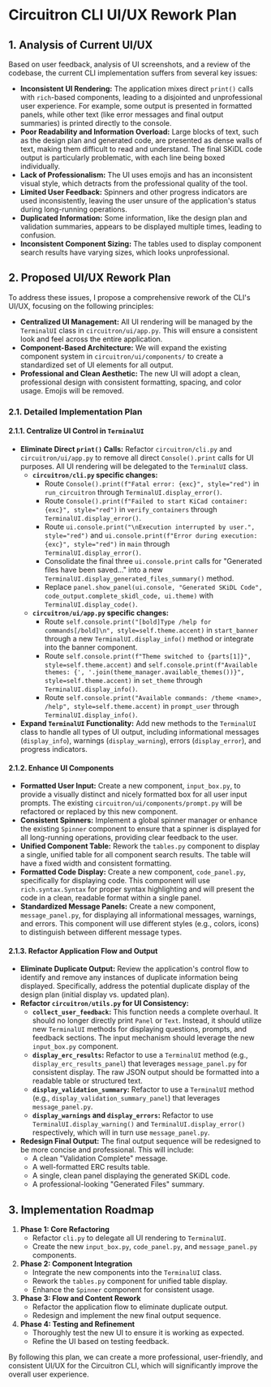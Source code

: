 # Circuitron CLI UI/UX Rework Plan

## 1. Analysis of Current UI/UX

Based on user feedback, analysis of UI screenshots, and a review of the codebase, the current CLI implementation suffers from several key issues:

*   **Inconsistent UI Rendering:** The application mixes direct `print()` calls with `rich`-based components, leading to a disjointed and unprofessional user experience. For example, some output is presented in formatted panels, while other text (like error messages and final output summaries) is printed directly to the console.
*   **Poor Readability and Information Overload:** Large blocks of text, such as the design plan and generated code, are presented as dense walls of text, making them difficult to read and understand. The final SKiDL code output is particularly problematic, with each line being boxed individually.
*   **Lack of Professionalism:** The UI uses emojis and has an inconsistent visual style, which detracts from the professional quality of the tool.
*   **Limited User Feedback:** Spinners and other progress indicators are used inconsistently, leaving the user unsure of the application's status during long-running operations.
*   **Duplicated Information:** Some information, like the design plan and validation summaries, appears to be displayed multiple times, leading to confusion.
*   **Inconsistent Component Sizing:** The tables used to display component search results have varying sizes, which looks unprofessional.

## 2. Proposed UI/UX Rework Plan

To address these issues, I propose a comprehensive rework of the CLI's UI/UX, focusing on the following principles:

*   **Centralized UI Management:** All UI rendering will be managed by the `TerminalUI` class in `circuitron/ui/app.py`. This will ensure a consistent look and feel across the entire application.
*   **Component-Based Architecture:** We will expand the existing component system in `circuitron/ui/components/` to create a standardized set of UI elements for all output.
*   **Professional and Clean Aesthetic:** The new UI will adopt a clean, professional design with consistent formatting, spacing, and color usage. Emojis will be removed.

### 2.1. Detailed Implementation Plan

#### 2.1.1. Centralize UI Control in `TerminalUI`

*   **Eliminate Direct `print()` Calls:** Refactor `circuitron/cli.py` and `circuitron/ui/app.py` to remove all direct `Console().print` calls for UI purposes. All UI rendering will be delegated to the `TerminalUI` class.
    *   **`circuitron/cli.py` specific changes:**
        *   Route `Console().print(f"Fatal error: {exc}", style="red")` in `run_circuitron` through `TerminalUI.display_error()`.
        *   Route `Console().print(f"Failed to start KiCad container: {exc}", style="red")` in `verify_containers` through `TerminalUI.display_error()`.
        *   Route `ui.console.print("\nExecution interrupted by user.", style="red")` and `ui.console.print(f"Error during execution: {exc}", style="red")` in `main` through `TerminalUI.display_error()`.
        *   Consolidate the final three `ui.console.print` calls for "Generated files have been saved..." into a new `TerminalUI.display_generated_files_summary()` method.
        *   Replace `panel.show_panel(ui.console, "Generated SKiDL Code", code_output.complete_skidl_code, ui.theme)` with `TerminalUI.display_code()`.
    *   **`circuitron/ui/app.py` specific changes:**
        *   Route `self.console.print("[bold]Type /help for commands[/bold]\n", style=self.theme.accent)` in `start_banner` through a new `TerminalUI.display_info()` method or integrate into the banner component.
        *   Route `self.console.print(f"Theme switched to {parts[1]}", style=self.theme.accent)` and `self.console.print(f"Available themes: {', '.join(theme_manager.available_themes())}", style=self.theme.accent)` in `set_theme` through `TerminalUI.display_info()`.
        *   Route `self.console.print("Available commands: /theme <name>, /help", style=self.theme.accent)` in `prompt_user` through `TerminalUI.display_info()`.
*   **Expand `TerminalUI` Functionality:** Add new methods to the `TerminalUI` class to handle all types of UI output, including informational messages (`display_info`), warnings (`display_warning`), errors (`display_error`), and progress indicators.

#### 2.1.2. Enhance UI Components

*   **Formatted User Input:** Create a new component, `input_box.py`, to provide a visually distinct and nicely formatted box for all user input prompts. The existing `circuitron/ui/components/prompt.py` will be refactored or replaced by this new component.
*   **Consistent Spinners:** Implement a global spinner manager or enhance the existing `Spinner` component to ensure that a spinner is displayed for all long-running operations, providing clear feedback to the user.
*   **Unified Component Table:** Rework the `tables.py` component to display a single, unified table for all component search results. The table will have a fixed width and consistent formatting.
*   **Formatted Code Display:** Create a new component, `code_panel.py`, specifically for displaying code. This component will use `rich.syntax.Syntax` for proper syntax highlighting and will present the code in a clean, readable format within a single panel.
*   **Standardized Message Panels:** Create a new component, `message_panel.py`, for displaying all informational messages, warnings, and errors. This component will use different styles (e.g., colors, icons) to distinguish between different message types.

#### 2.1.3. Refactor Application Flow and Output

*   **Eliminate Duplicate Output:** Review the application's control flow to identify and remove any instances of duplicate information being displayed. Specifically, address the potential duplicate display of the design plan (initial display vs. updated plan).
*   **Refactor `circuitron/utils.py` for UI Consistency:**
    *   **`collect_user_feedback`:** This function needs a complete overhaul. It should no longer directly print `Panel` or `Text`. Instead, it should utilize new `TerminalUI` methods for displaying questions, prompts, and feedback sections. The input mechanism should leverage the new `input_box.py` component.
    *   **`display_erc_results`:** Refactor to use a `TerminalUI` method (e.g., `display_erc_results_panel`) that leverages `message_panel.py` for consistent display. The raw JSON output should be formatted into a readable table or structured text.
    *   **`display_validation_summary`:** Refactor to use a `TerminalUI` method (e.g., `display_validation_summary_panel`) that leverages `message_panel.py`.
    *   **`display_warnings` and `display_errors`:** Refactor to use `TerminalUI.display_warning()` and `TerminalUI.display_error()` respectively, which will in turn use `message_panel.py`.
*   **Redesign Final Output:** The final output sequence will be redesigned to be more concise and professional. This will include:
    *   A clean "Validation Complete" message.
    *   A well-formatted ERC results table.
    *   A single, clean panel displaying the generated SKiDL code.
    *   A professional-looking "Generated Files" summary.


## 3. Implementation Roadmap

1.  **Phase 1: Core Refactoring**
    *   Refactor `cli.py` to delegate all UI rendering to `TerminalUI`.
    *   Create the new `input_box.py`, `code_panel.py`, and `message_panel.py` components.
2.  **Phase 2: Component Integration**
    *   Integrate the new components into the `TerminalUI` class.
    *   Rework the `tables.py` component for unified table display.
    *   Enhance the `Spinner` component for consistent usage.
3.  **Phase 3: Flow and Content Rework**
    *   Refactor the application flow to eliminate duplicate output.
    *   Redesign and implement the new final output sequence.
4.  **Phase 4: Testing and Refinement**
    *   Thoroughly test the new UI to ensure it is working as expected.
    *   Refine the UI based on testing feedback.

By following this plan, we can create a more professional, user-friendly, and consistent UI/UX for the Circuitron CLI, which will significantly improve the overall user experience.
